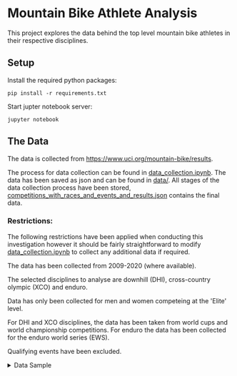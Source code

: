 # Mountain Bike Athlete Analysis
This project explores the data behind the top level mountain bike athletes in their respective disciplines.

## Setup
Install the required python packages:
```
pip install -r requirements.txt
```

Start jupter notebook server:

```
jupyter notebook
```

## The Data
The data is collected from https://www.uci.org/mountain-bike/results. 

The process for data collection can be found in [data_collection.ipynb](notebooks/data_collection.ipynb). The data has been saved as json and can be found in [data/](data/). All stages of the data collection process have been stored, [competitions_with_races_and_events_and_results.json](data/competitions_with_races_and_events_and_results.json) contains the final data.

### Restrictions:
The following restrictions have been applied when conducting this investigation however it should be fairly straightforward to modify [data_collection.ipynb](notebooks/data_collection.ipynb) to collect any additional data if required.

The data has been collected from 2009-2020 (where available).

The selected disciplines to analyse are downhill (DHI), cross-country olympic (XCO) and enduro. 

Data has only been collected for men and women competeing at the 'Elite' level. 

For DHI and XCO disciplines, the data has been taken from world cups and world championship competitions. For enduro the data has been collected for the enduro world series (EWS).

Qualifying events have been excluded.

<details>
<summary>Data Sample</summary>

```
{
    // Race Type ID (DH = 19, Enduro = 122, XCO = 92)
    19: {
        // 2009-2020 (where available)
        Year: [
            // Competition
            {
                "CompetitionId": 60947,
                "StartDate": "/Date(1604098800000)/",
                "EndDate": "/Date(1604185200000)/",
                "CompetitionName": "MERCEDES-BENZ UCI MTB WORLD CUP - DHI",
                "CountryName": "PORTUGAL",
                "IsInProgress": false,
                "IsDone": false,
                "CountryIsoCode3": "POR",
                "CountryIsoCode2": "PT",
                "ClassCode": "CDM",
                "FlagCode": "pt",
                "Date": "31 Oct-01 Nov 2020",
                // All races for the competition, event data has only been collected for 
                "races": [
                    // Event data has only been collected for the specified races
                    ...,
                    {
                        "Id": 165330,
                        "RaceCode": "F",
                        "Index": 6,
                        "StartDate": "/Date(1604098800000)/",
                        "EndDate": "/Date(1604098800000)/",
                        "RaceName": "Men Elite - Downhill",
                        "CategoryCode": "Men Elite",
                        "RaceTypeCode": "DHI",
                        "DisciplineCode": "MTB",
                        "StartLocation": "Lousa",
                        "EndLocation": null,
                        "MandatoryDate": "/Date(1604185200000)/",
                        "EventResultPage": [],
                        "Venue": "Lousa",
                        "Date": "31 Oct 2020",
                        "events": {
                            "Men Elite": {
                                "EventCode": "D2EV208411",
                                "EventId": 229840,
                                "RaceId": 0,
                                "IsTeamEvent": false,
                                "CompetitionId": 0,
                                "CompetitionName": null,
                                "WinnerName": "BRUNI Loic",
                                "EventName": "General Classification",
                                "RaceTypeName": null,
                                "StartLocation": null,
                                "EndLocation": null,
                                "MandatoryDate": "/Date(-62135596800000)/",
                                "EndDate": "/Date(-62135596800000)/",
                                "DisplayInfo": "01 Jan 0001",
                                "CompetitorTypeId": 1,
                                "IndividualWinner": "BRUNI Loic",
                                "UnknownIndividualWinner": null,
                                "ForExport": false,
                                "DisciplineId": 0,
                                "Page": 0,
                                "Skip": 0,
                                "PageSize": 0,
                                "Total": 0,
                                "Items": [],
                                "Filter": {
                                    "Filters": []
                                },
                                "Sort": {
                                    "Field": null,
                                    "Dir": null
                                },
                                // Ordered by position
                                "results": [
                                    {
                                        "ResultId": 6235453,
                                        "RankNumber": 1,
                                        "SortOrder": 1,
                                        "TeamType": 3,
                                        "Rank": "1",
                                        "Bib": "4",
                                        "MandatoryDate": "/Date(1604185200000)/",
                                        "BirthDate": "/Date(768780000000)/",
                                        "Age": "26",
                                        "IndividualDisplayName": "BRUNI Loic",
                                        "IndividualFirstName": null,
                                        "IndividualLastName": null,
                                        "UnknownIndividualDisplayName": null,
                                        "UnknownIndividualFirstName": null,
                                        "UnknownIndividualLastName": null,
                                        "DisplayName": "BRUNI Loic",
                                        "DisplayFirstName": null,
                                        "DisplayLastName": null,
                                        "IsoCode2": "FR",
                                        "NationName": "FRA       ",
                                        "IndividualCountryIsoCode2": "FR",
                                        "IndividualCountryName": "FRA       ",
                                        "IndividualCountryNameText": "FRANCE",
                                        "UnknownIndividualCountryIsoCode2": null,
                                        "UnknownIndividualCountryName": null,
                                        "UnknownIndividualCountryNameText": null,
                                        "TeamName": "SPECIALIZED GRAVITY",
                                        "ResultValue": "00:03:54.288",
                                        "PointPcR": 250.0,
                                        "TeamPointPcR": null,
                                        "PcRPrefix": "250",
                                        "PcRSuffix": "",
                                        "Irm": null,
                                        "FlagCode": "fr",
                                        "Gender": "",
                                        "IndividualGender": null,
                                        "UnknownIndividualGender": null,
                                        "Phase": null,
                                        "Heat": null
                                    },
                                    ...
                                ]

                        }

                ]
            },
            ...
        ],
        ...
    },
    ...
}
```
</details>